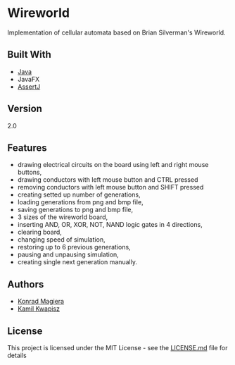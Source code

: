 # Wireworld

Implementation of cellular automata based on Brian Silverman's Wireworld.

## Built With

* [Java](https://java.com/)
* JavaFX
* [AssertJ](http://joel-costigliola.github.io/assertj/)

## Version

2.0

## Features

* drawing electrical circuits on the board using left and right mouse buttons,
* drawing conductors with left mouse button and CTRL pressed
* removing conductors with left mouse button and SHIFT pressed
* creating setted up number of generations,
* loading generations from png and bmp file,
* saving generations to png and bmp file,
* 3 sizes of the wireworld board,
* inserting AND, OR, XOR, NOT, NAND logic gates in 4 directions,
* clearing board,
* changing speed of simulation,
* restoring up to 6 previous generations,
* pausing and unpausing simulation,
* creating single next generation manually.

## Authors
* [Konrad Magiera](https://github.com/KonradMagiera)
* [Kamil Kwapisz](https://github.com/KamilKwapisz)

## License

This project is licensed under the MIT License - see the [LICENSE.md](LICENSE) file for details

